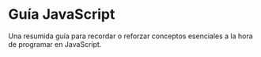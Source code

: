 # Guía JavaScript 

Una resumida guía para recordar o reforzar conceptos esenciales a la hora de programar en JavaScript. 
